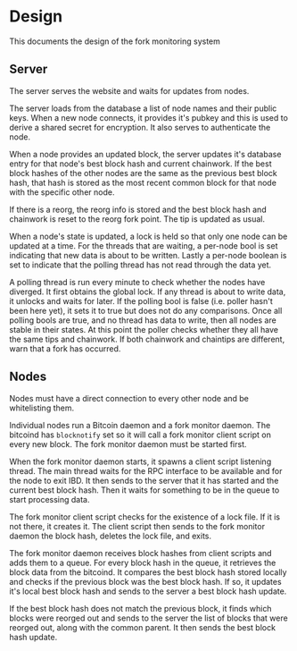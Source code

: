 # Design

This documents the design of the fork monitoring system

## Server

The server serves the website and waits for updates from nodes.

The server loads from the database a list of node names and their public keys. When a new node connects, it provides it's pubkey and this is used to derive a shared secret for encryption. It also serves to authenticate the node.

When a node provides an updated block, the server updates it's database entry for that node's best block hash and current chainwork. If the best block hashes of the other nodes are the same as the previous best block hash, that hash is stored as the most recent common block for that node with the specific other node.

If there is a reorg, the reorg info is stored and the best block hash and chainwork is reset to the reorg fork point. The tip is updated as usual.

When a node's state is updated, a lock is held so that only one node can be updated at a time. For the threads that are waiting, a per-node bool is set indicating that new data is about to be written. Lastly a per-node boolean is set to indicate that the polling thread has not read through the data yet.

A polling thread is run every minute to check whether the nodes have diverged. It first obtains the global lock. If any thread is about to write data, it unlocks and waits for later. If the polling bool is false (i.e. poller hasn't been here yet), it sets it to true but does not do any comparisons. Once all polling bools are true, and no thread has data to write, then all nodes are stable in their states. At this point the poller checks whether they all have the same tips and chainwork. If both chainwork and chaintips are different, warn that a fork has occurred.

## Nodes

Nodes must have a direct connection to every other node and be whitelisting them.

Individual nodes run a Bitcoin daemon and a fork monitor daemon. The bitcoind has `blocknotify` set so it will call a fork monitor client script on every new block. The fork monitor daemon must be started first.

When the fork monitor daemon starts, it spawns a client script listening thread. The main thread waits for the RPC interface to be available and for the node to exit IBD. It then sends to the server that it has started and the current best block hash. Then it waits for something to be in the queue to start processing data.

The fork monitor client script checks for the existence of a lock file. If it is not there, it creates it. The client script then sends to the fork monitor daemon the block hash, deletes the lock file, and exits.

The fork monitor daemon receives block hashes from client scripts and adds them to a queue. For every block hash in the queue, it retrieves the block data from the bitcoind. It compares the best block hash stored locally and checks if the previous block was the best block hash. If so, it updates it's local best block hash and sends to the server a best block hash update.

If the best block hash does not match the previous block, it finds which blocks were reorged out and sends to the server the list of blocks that were reorged out, along with the common parent. It then sends the best block hash update.
